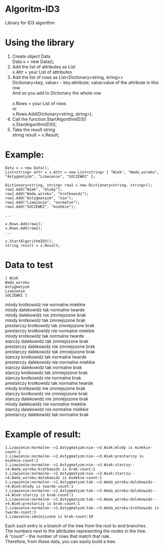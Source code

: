 # Algoritm-ID3
Library for ID3 algorithm


# Using the library
1. Create object Data<br>
  Data x = new Data();
2. Add the list of attributes as List<string><br>
  x.Attr = your List of attributes
3. Add the list of rows as List<Dictionary<string, string>><br>
  Dictionary<key, value> - key:attribute; value:value of the attribute in this row<br>
  And so you add to Dictionary the whole row<br><br>
  x.Rows = your List of rows <br>
    or<br>
  x.Rows.Add(Dictionary<string, string>);
4. Сall the function StartAlgorithmID3()<br>
  x.StartAlgorithmID3();
5. Take the result string<br>
  string result = x.Result;
  
# Example:
    Data x = new Data();
    List<string> attr = x.Attr = new List<string> { "Wiek", "Wada_wzroku", "Astygmatyzm", "Lzawienie", "SOCZEWKI" };
    
    Dictionary<string, string> row1 = new Dictionary<string, string>();
    row1.Add("Wiek", "mlody");
    row1.Add("Wada_wzroku", "krotkowidz");
    row1.Add("Astygmatyzm", "nie");
    row1.Add("Lzawienie", "normalne");
    row1.Add("SOCZEWKI", "miekkie");
    
    ...
    
    x.Rows.Add(row1);
    x.Rows.Add(row2);
    ...
    
    x.StartAlgorithmID3();
    string result = x.Result;
    
# Data to test
    [ Wiek
    Wada_wzroku
    Astygmatyzm
    Lzawienie
    SOCZEWKI ]

  mlody       krotkowidz  nie         normalne    miekkie     
  mlody       dalekowidz  tak         normalne    twarde      
  mlody       dalekowidz  nie         zmniejszone brak        
  mlody       krotkowidz  tak         zmniejszone brak        
  prestarczy  krotkowidz  tak         zmniejszone brak        
  prestarczy  krotkowidz  nie         normalne    miekkie     
  mlody       krotkowidz  tak         normalne    twarde      
  starczy     dalekowidz  tak         zmniejszone brak        
  prestarczy  dalekowidz  nie         zmniejszone brak        
  prestarczy  dalekowidz  tak         zmniejszone brak        
  starczy     krotkowidz  tak         normalne    twarde      
  prestarczy  dalekowidz  nie         normalne    miekkie     
  starczy     dalekowidz  tak         normalne    brak        
  starczy     krotkowidz  tak         zmniejszone brak        
  starczy     krotkowidz  nie         normalne    brak        
  prestarczy  krotkowidz  tak         normalne    twarde      
  mlody       krotkowidz  nie         zmniejszone brak        
  starczy     krotkowidz  nie         zmniejszone brak        
  starczy     dalekowidz  nie         zmniejszone brak        
  mlody       dalekowidz  nie         normalne    miekkie     
  starczy     dalekowidz  nie         normalne    miekkie     
  prestarczy  dalekowidz  tak         normalne    brak    
  
 # Example of result: 
    1.Lzawienie:normalne-->2.Astygmatyzm:nie-->3.Wiek:mlody is miekkie-count:2
    1.Lzawienie:normalne-->2.Astygmatyzm:nie-->3.Wiek:prestarczy is miekkie-count:2
    1.Lzawienie:normalne-->2.Astygmatyzm:nie-->3.Wiek:starczy-->4.Wada_wzroku:krotkowidz is brak-count:1
    1.Lzawienie:normalne-->2.Astygmatyzm:nie-->3.Wiek:starczy-->4.Wada_wzroku:dalekowidz is miekkie-count:1
    1.Lzawienie:normalne-->2.Astygmatyzm:tak-->3.Wada_wzroku:dalekowidz-->4.Wiek:mlody is twarde-count:1
    1.Lzawienie:normalne-->2.Astygmatyzm:tak-->3.Wada_wzroku:dalekowidz-->4.Wiek:starczy is brak-count:1
    1.Lzawienie:normalne-->2.Astygmatyzm:tak-->3.Wada_wzroku:dalekowidz-->4.Wiek:prestarczy is brak-count:1
    1.Lzawienie:normalne-->2.Astygmatyzm:tak-->3.Wada_wzroku:krotkowidz is twarde-count:3
    1.Lzawienie:zmniejszone is brak-count:10
    
  Each such entry is a branch of the tree from the root to end branches.<br>
  The numbers next to the attributes representing the nodes in the tree.<br> 
  A “count” - the number of rows that match that rule.<br> 
  Therefore, from these data, you can easily build a tree.<br>

